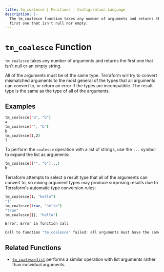 ```yaml
---
title: tm_coalesce | Functions | Configuration Language
description: |-
  The tm_coalesce function takes any number of arguments and returns the
  first one that isn't null nor empty.
---
```


# `tm_coalesce` Function

`tm_coalesce` takes any number of arguments and returns the first one
that isn't null or an empty string.

All of the arguments must be of the same type. Terraform will try to
convert mismatched arguments to the most general of the types that all
arguments can convert to, or return an error if the types are incompatible.
The result type is the same as the type of all of the arguments.

## Examples

```sh
tm_coalesce("a", "b")
a
tm_coalesce("", "b")
b
tm_coalesce(1,2)
1
```

To perform the `coalesce` operation with a list of strings, use the `...`
symbol to expand the list as arguments:

```sh
tm_coalesce(["", "b"]...)
b
```

Terraform attempts to select a result type that all of the arguments can
convert to, so mixing argument types may produce surprising results due to
Terraform's automatic type conversion rules:

```sh
tm_coalesce(1, "hello")
"1"
tm_coalesce(true, "hello")
"true"
tm_coalesce({}, "hello")

Error: Error in function call

Call to function "tm_coalesce" failed: all arguments must have the same type.
```

## Related Functions

* [`tm_coalescelist`](./tm_coalescelist.md) performs a similar operation with
  list arguments rather than individual arguments.
